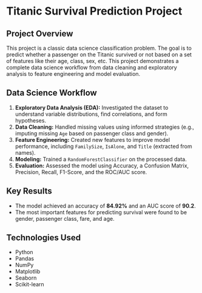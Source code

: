 # Titanic Survival Prediction Project

## Project Overview
This project is a classic data science classification problem. The goal is to predict whether a passenger on the Titanic survived or not based on a set of features like their age, class, sex, etc. This project demonstrates a complete data science workflow from data cleaning and exploratory analysis to feature engineering and model evaluation.

## Data Science Workflow
1.  **Exploratory Data Analysis (EDA):** Investigated the dataset to understand variable distributions, find correlations, and form hypotheses.
2.  **Data Cleaning:** Handled missing values using informed strategies (e.g., imputing missing `Age` based on passenger class and gender).
3.  **Feature Engineering:** Created new features to improve model performance, including `FamilySize`, `IsAlone`, and `Title` (extracted from names).
4.  **Modeling:** Trained a `RandomForestClassifier` on the processed data.
5.  **Evaluation:** Assessed the model using Accuracy, a Confusion Matrix, Precision, Recall, F1-Score, and the ROC/AUC score.

## Key Results
* The model achieved an accuracy of **84.92%** and an AUC score of **90.2**.
* The most important features for predicting survival were found to be gender, passenger class, fare, and age.

## Technologies Used
* Python
* Pandas
* NumPy
* Matplotlib
* Seaborn
* Scikit-learn
